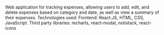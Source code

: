 Web application for tracking expenses, allowing users to add, edit, and delete expenses based on category and date, as well as view a summary of their expenses.
Technologies used:
Frontend: React.JS, HTML, CSS, JavaScript.
Third party libraries: recharts, react-modal, notistack, react-icons
